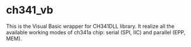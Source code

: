 # ch341_vb
This is the Visual Basic wrapper for CH341DLL library.
It realize all the available working modes of ch341a chip: serial (SPI, IIC) and parallel (EPP, MEM).
